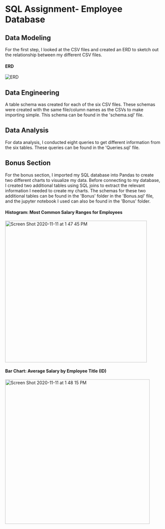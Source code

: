 # SQL Assignment- Employee Database

Data Modeling
------
For the first step, I looked at the CSV files and created an ERD to sketch out the relationship between my different CSV files.

#### ERD
![ERD](https://user-images.githubusercontent.com/69160361/103425038-f1c98880-4b6c-11eb-8668-4dc2564f404e.png)

Data Engineering
------
 A table schema was created for each of the six CSV files. These schemas were created with the same file/column names as the CSVs to make importing simple. This schema can be found in the 'schema.sql' file.

Data Analysis
------
For data analysis, I conducted eight queries to get different information from the six tables. These queries can be found in the 'Queries.sql' file.

Bonus Section
------
For the bonus section, I imported my SQL database into Pandas to create two different charts to visualize my data. Before connecting to my database, I created two additional tables using SQL joins to extract the relevant information I needed to create my charts. The schemas for these two additional tables can be found in the 'Bonus' folder in the 'Bonus.sql' file, and the jupyter notebook I used can also be found in the 'Bonus' folder.

#### Histogram: Most Common Salary Ranges for Employees

<img width="460" alt="Screen Shot 2020-11-11 at 1 47 45 PM" src="https://user-images.githubusercontent.com/69160361/98863048-08811800-2425-11eb-9923-9b15c38e169b.png">

#### Bar Chart: Average Salary by Employee Title (ID)

<img width="469" alt="Screen Shot 2020-11-11 at 1 48 15 PM" src="https://user-images.githubusercontent.com/69160361/98863154-32d2d580-2425-11eb-9afd-bf39a6335656.png">
